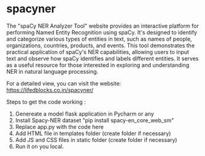 # spacyner
The "spaCy NER Analyzer Tool" website provides an interactive platform for performing Named Entity Recognition using spaCy. It's designed to identify and categorize various types of entities in text, such as names of people, organizations, countries, products, and events. This tool demonstrates the practical application of spaCy's NER capabilities, allowing users to input text and observe how spaCy identifies and labels different entities. It serves as a useful resource for those interested in exploring and understanding NER in natural language processing.

For a detailed view, you can visit the website: https://lifedblocks.co.in/spacyner/


Steps to get the code working : 

1) Genereate a model flask application in Pycharm or any 
2) Install Spacy-NER dataset "pip install spacy-en_core_web_sm"
3) Replace app.py with the code here
4) Add HTML file in templates folder (create folder if necessary)
5) Add JS and CSS files in static folder (create folder if necessary)
6) Run it on you local.




